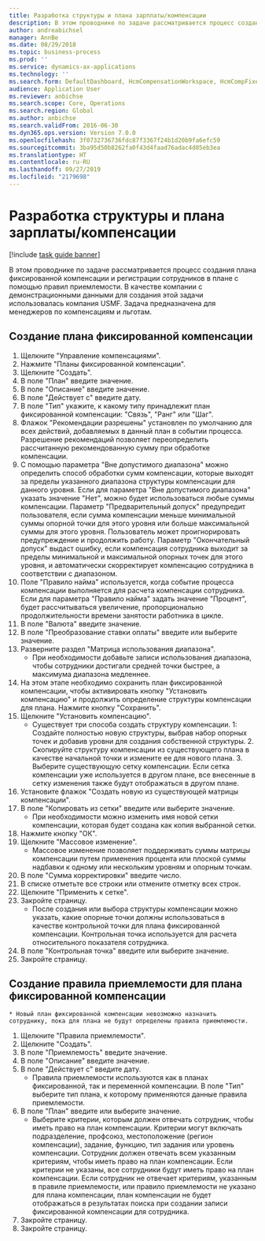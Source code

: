 ```yaml
---
title: Разработка структуры и плана зарплаты/компенсации
description: В этом проводнике по задаче рассматривается процесс создания плана фиксированной компенсации и регистрации сотрудников в плане с помощью правил приемлемости.
author: andreabichsel
manager: AnnBe
ms.date: 08/29/2018
ms.topic: business-process
ms.prod: ''
ms.service: dynamics-ax-applications
ms.technology: ''
ms.search.form: DefaultDashboard, HcmCompensationWorkspace, HcmCompFixedPlansPart, HRMCompFixedPlanTable, HRMCompCreateGridDialog, HRCCompGridView, HRMCompEligibility,  HRCCompGrid
audience: Application User
ms.reviewer: anbichse
ms.search.scope: Core, Operations
ms.search.region: Global
ms.author: anbichse
ms.search.validFrom: 2016-06-30
ms.dyn365.ops.version: Version 7.0.0
ms.openlocfilehash: 3f0732736736fdc87f3367f24b1d20b9fa6efc59
ms.sourcegitcommit: 3ba95d50b8262fa0f43d4faad76adac4d05eb3ea
ms.translationtype: HT
ms.contentlocale: ru-RU
ms.lasthandoff: 09/27/2019
ms.locfileid: "2179698"
---
```

# <a name="develop-salarycompensation-structure-and-plan"></a>Разработка структуры и плана зарплаты/компенсации

[!include [task guide banner](../../includes/task-guide-banner.md)]

В этом проводнике по задаче рассматривается процесс создания плана фиксированной компенсации и регистрации сотрудников в плане с помощью правил приемлемости. В качестве компании с демонстрационными данными для создания этой задачи использовалась компания USMF. Задача предназначена для менеджеров по компенсациям и льготам.


## <a name="create-fixed-compensation-plan"></a>Создание плана фиксированной компенсации
1. Щелкните "Управление компенсациями".
2. Нажмите "Планы фиксированной компенсации".
3. Щелкните "Создать".
4. В поле "План" введите значение.
5. В поле "Описание" введите значение.
6. В поле "Действует с" введите дату.
7. В поле "Тип" укажите, к какому типу принадлежит план фиксированной компенсации: "Связь", "Ранг" или "Шаг".
8. Флажок "Рекомендации разрешены" установлен по умолчанию для всех действий, добавляемых в данный план в событии процесса.  Разрешение рекомендаций позволяет переопределить рассчитанную рекомендованную сумму при обработке компенсации.
9. С помощью параметра "Вне допустимого диапазона" можно определить способ обработки сумм компенсации, которые выходят за пределы указанного диапазона структуры компенсации для данного уровня.  Если для параметра "Вне допустимого диапазона" указать значение "Нет", можно будет использоваться любые суммы компенсации.  Параметр "Предварительный допуск" предупредит пользователя, если сумма компенсации меньше минимальной суммы опорной точки для этого уровня или больше максимальной суммы для этого уровня. Пользователь может проигнорировать предупреждение и продолжить работу.  Параметр "Окончательный допуск" выдаст ошибку, если компенсация сотрудника выходит за пределы минимальной и максимальной опорных точек для этого уровня, и автоматически скорректирует компенсацию сотрудника в соответствии с диапазоном.
10. Поле "Правило найма" используется, когда событие процесса компенсации выполняется для расчета компенсации сотрудника.  Если для параметра "Правило найма" задать значение "Процент", будет рассчитываться увеличение, пропорционально продолжительности времени занятости работника в цикле.
11. В поле "Валюта" введите значение.
12. В поле "Преобразование ставки оплаты" введите или выберите значение.
13. Разверните раздел "Матрица использования диапазона".
    * При необходимости добавьте записи использования диапазона, чтобы сотрудники достигали средней точки быстрее, а максимума диапазона медленнее.  
14. На этом этапе необходимо сохранить план фиксированной компенсации, чтобы активировать кнопку "Установить компенсацию" и продолжить определение структуры компенсации для плана.  Нажмите кнопку "Сохранить".
15. Щелкните "Установить компенсацию".
    * Существует три способа создать структуру компенсации. 1: Создайте полностью новую структуры, выбрав набор опорных точек и добавив уровни для создания собственной структуры. 2. Скопируйте структуру компенсации из существующего плана в качестве начальной точки и измените ее для нового плана. 3. Выберите существующую сетку компенсации. Если сетка компенсации уже используется в другом плане, все внесенные в сетку изменения также будут отображаться в другом плане.  
16. Установите флажок "Создать новую из существующей матрицы компенсации".
17. В поле "Копировать из сетки" введите или выберите значение.
    * При необходимости можно изменить имя новой сетки компенсации, которая будет создана как копия выбранной сетки.  
18. Нажмите кнопку "OК".
19. Щелкните "Массовое изменение".
    * Массовое изменение позволяет поддерживать суммы матрицы компенсации путем применения процента или плоской суммы надбавки к одному или нескольким уровням и опорным точкам.  
20. В поле "Сумма корректировки" введите число.
21. В списке отметьте все строки или отмените отметку всех строк.
22. Щелкните "Применить к сетке".
23. Закройте страницу.
    * После создания или выбора структуры компенсации можно указать, какие опорные точки должны использоваться в качестве контрольной точки для плана фиксированной компенсации.  Контрольная точка используется для расчета относительного показателя сотрудника.  
24. В поле "Контрольная точка" введите или выберите значение.
25. Закройте страницу.

## <a name="create-an-eligibility-rule-for-the-new-fixed-compensation-plan"></a>Создание правила приемлемости для плана фиксированной компенсации
    * Новый план фиксированной компенсации невозможно назначить сотруднику, пока для плана не будут определены правила приемлемости.  
1. Щелкните "Правила приемлемости".
2. Щелкните "Создать".
3. В поле "Приемлемость" введите значение.
4. В поле "Описание" введите значение.
5. В поле "Действует с" введите дату.
    * Правила приемлемости используются как в планах фиксированной, так и переменной компенсации.  В поле "Тип" выберите тип плана, к которому применяются данные правила приемлемости.  
6. В поле "План" введите или выберите значение.
    * Выберите критерии, которым должен отвечать сотрудник, чтобы иметь право на план компенсации. Критерии могут включать подразделение, профсоюз, местоположение (регион компенсации), задание, функцию, тип задания или уровень компенсации. Сотрудник должен отвечать всем указанным критериям, чтобы иметь право на план компенсации. Если критерии не указаны, все сотрудники будут иметь право на план компенсации. Если сотрудник не отвечает критериям, указанным в правиле приемлемости, или правило приемлемости не указано для плана компенсации, план компенсации не будет отображаться в результатах поиска при создании записи фиксированной компенсации для сотрудника.  
7. Закройте страницу.
8. Закройте страницу.

